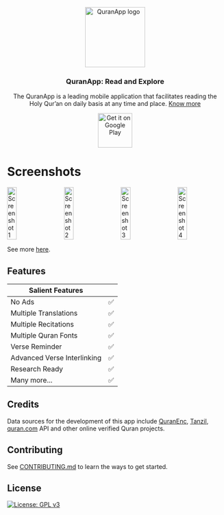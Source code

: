 <div align="center">

<img src="https://github.com/AlfaazPlus/QuranApp/blob/master/app/src/main/res/mipmap-xxxhdpi/icon_launcher_round.png" alt='QuranApp logo' height="140"/>

### QuranApp: Read and Explore

The QuranApp is a leading mobile application that facilitates reading the Holy Qur’an on daily basis at any time and place. [Know more](https://quran.alfaazplus.com/about)

[<img src="https://play.google.com/intl/en_us/badges/static/images/badges/en_badge_web_generic.png"
alt='Get it on Google Play'
height="80">](https://play.google.com/store/apps/details?id=com.quranapp.android)

</div>

<div align="left">

# Screenshots

<div style="width:100%; display:flex; justify-content:space-between;">
    <img src="https://github.com/AlfaazPlus/QuranApp/blob/master/screenshots/screenshot1.jpg" alt='Screenshot 1' width='21%' />
    <img src="https://github.com/AlfaazPlus/QuranApp/blob/master/screenshots/screenshot2.jpg" alt='Screenshot 2' width='21%' />
    <img src="https://github.com/AlfaazPlus/QuranApp/blob/master/screenshots/screenshot3.jpg" alt='Screenshot 3' width='21%' />
    <img src="https://github.com/AlfaazPlus/QuranApp/blob/master/screenshots/screenshot4.jpg" alt='Screenshot 4' width='21%' />
</div>

See more [here](https://github.com/AlfaazPlus/QuranApp/blob/master/screenshots).

## Features

| Salient Features                    |     |
|-----------------------------|-----|
| No Ads                      | ✅   |
| Multiple Translations       | ✅   |
| Multiple Recitations        | ✅   |
| Multiple Quran Fonts        | ✅   |
| Verse Reminder              | ✅   |
| Advanced Verse Interlinking | ✅   |
| Research Ready              | ✅   |
| Many more...                | ✅   |


## Credits

Data sources for the development of this app include [QuranEnc](https://quranenc.com/en/home), [Tanzil](https://tanzil.net/), [quran.com](https://quran.com/) API and other online verified Quran projects.

## Contributing

See [CONTRIBUTING.md](https://github.com/AlfaazPlus/QuranApp/blob/master/CONTRIBUTING.md) to learn the ways to get started.

## License

[![License: GPL v3](https://img.shields.io/badge/License-GPLv3-blue.svg)](https://github.com/AlfaazPlus/QuranApp/blob/master/LICENSE)

</div>
